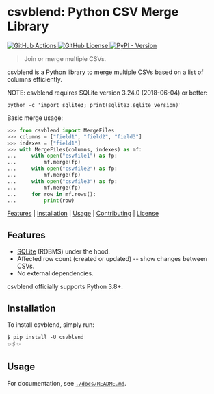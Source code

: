 # csvblend: Python CSV Merge Library

[![GitHub Actions](https://img.shields.io/github/actions/workflow/status/rwanyoike/csvblend-python-library/python-package.yml?branch=main)
](https://github.com/rwanyoike/csvblend-python-library/actions/workflows/python-package.yml?query=branch%3Amain)
[![GitHub License](https://img.shields.io/github/license/rwanyoike/csvblend-python-library)
](LICENSE.txt)
[![PyPI - Version](https://img.shields.io/pypi/v/csvblend)
](https://pypi.org/project/csvblend)

> Join or merge multiple CSVs.

csvblend is a Python library to merge multiple CSVs based on a list of columns efficiently.

NOTE: csvblend requires SQLite version 3.24.0 (2018-06-04) or better:

```shell
python -c 'import sqlite3; print(sqlite3.sqlite_version)'
```

Basic merge usage:

```python
>>> from csvblend import MergeFiles
>>> columns = ["field1", "field2", "field3"]
>>> indexes = ["field1"]
>>> with MergeFiles(columns, indexes) as mf:
...     with open("csvfile1") as fp:
...         mf.merge(fp)
...     with open("csvfile2") as fp:
...         mf.merge(fp)
...     with open("csvfile3") as fp:
...         mf.merge(fp)
...     for row in mf.rows():
...         print(row)
```

[Features](#features) | [Installation](#installation) | [Usage](#usage) | [Contributing](#contributing) | [License](#license)

## Features

- [SQLite](https://www.sqlite.org) (RDBMS) under the hood.
- Affected row count (created or updated) -- show changes between CSVs.
- No external dependencies.

csvblend officially supports Python 3.8+.

## Installation

To install csvblend, simply run:

```shell
$ pip install -U csvblend
✨🖇✨
```

## Usage

For documentation, see [`./docs/README.md`](./docs/README.md).
